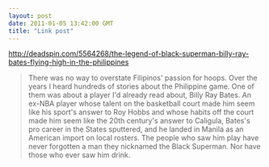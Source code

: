 ```yaml
---
layout: post
date: 2011-01-05 13:42:00 GMT
title: "Link post"
---
```

<http://deadspin.com/5564268/the-legend-of-black-superman-billy-ray-bates-flying-high-in-the-philippines>

> There was no way to overstate Filipinos' passion for hoops. Over the years I heard hundreds of stories about the Philippine game. One of them was about a player I'd already read about, Billy Ray Bates. An ex-NBA player whose talent on the basketball court made him seem like his sport's answer to Roy Hobbs and whose habits off the court made him seem like the 20th century's answer to Caligula, Bates's pro career in the States sputtered, and he landed in Manila as an American import on local rosters. The people who saw him play have never forgotten a man they nicknamed the Black Superman. Nor have those who ever saw him drink.